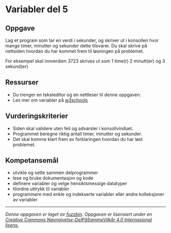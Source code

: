# Variabler del 5

## Oppgave

Lag et program som tar en verdi i sekunder, og skriver ut i konsollen hvor mange timer, minutter og sekunder dette tilsvarer. Du skal skrive på nettsiden hvordan du har kommet frem til løsningen på problemet.

For eksempel skal innverdien 3723 skrives ut som 1 time(r) 2 minutt(er) og 3 sekund(er)

## Ressurser

* Du trenger en teksteditor og en nettleser til denne oppgaven.
* Les mer om variabler på [w3schools](http://www.w3schools.com/js/js_operators.asp)

## Vurderingskriterier

* Siden skal validere uten feil og advarsler i konsollvinduet.
* Programmet beregne riktig antall timer, minutter og sekunder.
* Det skal komme klart frem av forklaringen hvordan du har løst problemet.

## Kompetansemål

* utvikle og sette sammen delprogrammer
* lese og bruke dokumentasjon og kode
* definere variabler og velge hensiktsmessige datatyper
* tilordne uttrykk til variabler
* programmere med enkle og indekserte variabler eller andre kolleksjoner av variabler

---
_Denne oppgaven er laget av [fuzzbin](https://github.com/fuzzbin). Oppgaven er lisensiert under en [Creative Commons Navngivelse-DelPåSammeVilkår 4.0 Internasjonal lisens.
](http://creativecommons.org/licenses/by-sa/4.0/)_
